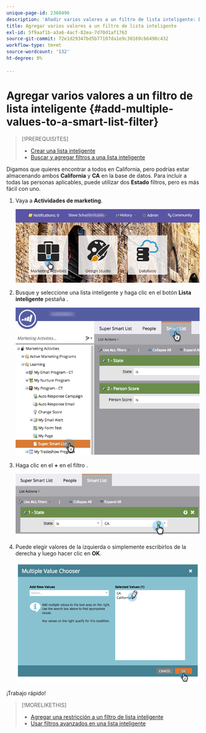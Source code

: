 ```yaml
---
unique-page-id: 2360496
description: 'Añadir varios valores a un filtro de lista inteligente: Documentos de Marketo: Documentación del producto'
title: Agregar varios valores a un filtro de lista inteligente
exl-id: 5f9aaf1b-a3a6-4acf-82ea-7d70d1af1763
source-git-commit: 72e1d29347bd5b77107da1e9c30169cb6490c432
workflow-type: tm+mt
source-wordcount: '132'
ht-degree: 0%

---
```


# Agregar varios valores a un filtro de lista inteligente {#add-multiple-values-to-a-smart-list-filter}

>[!PREREQUISITES]
>
>* [Crear una lista inteligente](/help/marketo/product-docs/core-marketo-concepts/smart-lists-and-static-lists/creating-a-smart-list/create-a-smart-list.md)
>* [Buscar y agregar filtros a una lista inteligente](/help/marketo/product-docs/core-marketo-concepts/smart-lists-and-static-lists/creating-a-smart-list/find-and-add-filters-to-a-smart-list.md)


Digamos que quieres encontrar a todos en California, pero podrías estar almacenando ambos **California** y **CA** en la base de datos. Para incluir a todas las personas aplicables, puede utilizar dos **Estado** filtros, pero es más fácil con uno.

1. Vaya a **Actividades de marketing**.

   ![](assets/login-marketing-activities-2.png)

1. Busque y seleccione una lista inteligente y haga clic en el botón **Lista inteligente** pestaña .

   ![](assets/smarlist-choosefilters.png)

1. Haga clic en el **+** en el filtro .

   ![](assets/smartlist-plussignhand-.png)

1. Puede elegir valores de la izquierda o simplemente escribirlos de la derecha y luego hacer clic en **OK**.

   ![](assets/image2014-9-11-17-3a51-3a39.png)

¡Trabajo rápido!

>[!MORELIKETHIS]
>
>* [Agregar una restricción a un filtro de lista inteligente](/help/marketo/product-docs/core-marketo-concepts/smart-lists-and-static-lists/using-smart-lists/add-a-constraint-to-a-smart-list-filter.md)
>* [Usar filtros avanzados en una lista inteligente](/help/marketo/product-docs/core-marketo-concepts/smart-lists-and-static-lists/using-smart-lists/using-advanced-smart-list-rule-logic.md)

